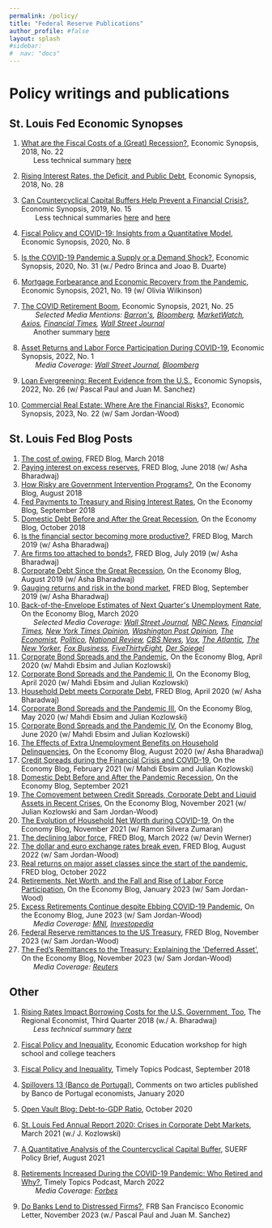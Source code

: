 ```yaml
---
permalink: /policy/
title: "Federal Reserve Publications"
author_profile: #false
layout: splash
#sidebar:
#  nav: "docs"
---
```

# Policy writings and publications

## St. Louis Fed Economic Synopses
1. [What are the Fiscal Costs of a (Great) Recession?](https://research.stlouisfed.org/publications/economic-synopses/2018/08/24/what-are-the-fiscal-costs-of-a-great-recession), Economic Synopsis, 2018, No. 22  <br/>
&nbsp;&nbsp;&nbsp;&nbsp;&nbsp;&nbsp;Less technical summary [here](https://www.stlouisfed.org/on-the-economy/2018/october/fiscal-costs-great-recession)
 
2. [Rising Interest Rates, the Deficit, and Public Debt](https://research.stlouisfed.org/publications/economic-synopses/2018/11/16/rising-interest-rates-the-deficit-and-public-debt/), Economic Synopsis, 2018, No. 28 

3. [Can Countercyclical Capital Buffers Help Prevent a Financial Crisis?](https://research.stlouisfed.org/publications/economic-synopses/2019/06/21/can-countercyclical-capital-buffers-help-prevent-a-financial-crisis), Economic Synopsis, 2019, No. 15   <br/>
&nbsp;&nbsp;&nbsp;&nbsp;&nbsp;&nbsp; Less technical summaries [here](https://www.stlouisfed.org/on-the-economy/2019/august/countercyclical-capital-buffers-financial-crises) and [here](https://www.stlouisfed.org/open-vault/2020/february/what-is-countercyclical-capital-buffer-ccyb)
   
4. [Fiscal Policy and COVID-19: Insights from a Quantitative Model](https://research.stlouisfed.org/publications/economic-synopses/2020/03/27/fiscal-policy-and-covid-19-insights-from-a-quantitative-model), Economic Synopsis, 2020, No. 8  
   
5. [Is the COVID-19 Pandemic a Supply or a Demand Shock?](https://research.stlouisfed.org/publications/economic-synopses/2020/05/20/is-the-covid-19-pandemic-a-supply-or-a-demand-shock), Economic Synopsis, 2020, No. 31 (w./ Pedro Brinca and Joao B. Duarte) 

6. [Mortgage Forbearance and Economic Recovery from the Pandemic](https://research.stlouisfed.org/publications/economic-synopses/2021/07/16/mortgage-forbearance-and-economic-recovery-from-the-pandemic), Economic Synopsis, 2021, No. 19 (w/ Olivia Wilkinson)

7. [The COVID Retirement Boom](https://files.stlouisfed.org/files/htdocs/publications/economic-synopses/2021/10/15/the-covid-retirement-boom.pdf), Economic Synopsis, 2021, No. 25 <br/>
&nbsp;&nbsp;&nbsp;&nbsp;&nbsp;&nbsp; *Selected Media Mentions: [Barron's](https://www.barrons.com/articles/retiring-early-is-looking-easier-heres-how-to-do-it-with-no-regrets-51634892301), [Bloomberg](https://www.bloomberg.com/news/articles/2021-10-22/covid-early-retirees-top-3-million-in-u-s-fed-research-show?sref=HtZJGB9Z), [MarketWatch](https://www.marketwatch.com/story/covid-caused-more-than-3-million-americans-to-retire-early-a-new-fed-analysis-finds-11635170260), [Axios](https://www.axios.com/millions-of-baby-boomers-retired-early-during-the-pandemic-4aead44b-9ef5-4510-8f1c-6fb3cc7faebd.html), [Financial Times](https://www.ft.com/content/cefbe0b0-8102-4331-b409-1a6d336cb346 ), [Wall Street Journal](https://www.wsj.com/articles/how-america-can-bring-the-japanese-economic-miracle-stateside-workforce-fea0dd41?mod=hp_opin_pos_4)* <br/>
&nbsp;&nbsp;&nbsp;&nbsp;&nbsp;&nbsp;Another summary [here](https://www.stlouisfed.org/on-the-economy/2021/december/excess-retirements-covid-19-pandemic)

8. [Asset Returns and Labor Force Participation During COVID-19](https://files.stlouisfed.org/files/htdocs/publications/economic-synopses/2022/01/06/asset-returns-and-labor-force-participation-during-covid-19.pdf), Economic Synopsis, 2022, No. 1 <br/>
&nbsp;&nbsp;&nbsp;&nbsp;&nbsp;&nbsp; *Media Coverage: [Wall Street Journal](https://www.wsj.com/articles/you-got-richer-during-the-pandemic-early-retirement-is-still-risky-11644575419), [Bloomberg](https://www.bloomberg.com/news/articles/2022-03-23/the-great-retirement-disconnect-that-puzzles-u-s-economists?sref=HtZJGB9Z)* 

9. [Loan Evergreening: Recent Evidence from the U.S.](https://doi.org/10.20955/es.2022.26), Economic Synopsis, 2022, No. 26 (w/ Pascal Paul and Juan M. Sanchez)

10. [Commercial Real Estate: Where Are the Financial Risks?](https://doi.org/10.20955/es.2023.22), Economic Synopsis, 2023, No. 22 (w/ Sam Jordan-Wood)

## St. Louis Fed Blog Posts
1. [The cost of owing](https://fredblog.stlouisfed.org/2018/03/the-cost-of-owing/), FRED Blog, March 2018
2. [Paying interest on excess reserves](https://fredblog.stlouisfed.org/2018/06/paying-interest-on-excess-reserves/), FRED Blog, June 2018 (w/ Asha Bharadwaj)
3. [How Risky are Government Intervention Programs?](https://www.stlouisfed.org/on-the-economy/2018/august/how-risky-government-intervention-programs), On the Economy Blog, August 2018
4. [Fed Payments to Treasury and Rising Interest Rates](https://www.stlouisfed.org/on-the-economy/2018/september/fed-payments-treasury-rising-interest-rates), On the Economy Blog, September 2018
5. [Domestic Debt Before and After the Great Recession](https://www.stlouisfed.org/on-the-economy/2018/october/domestic-debt-before-after-great-recession), On the Economy Blog, October 2018
6. [Is the financial sector becoming more productive?](https://fredblog.stlouisfed.org/2019/03/is-the-financial-sector-becoming-more-productive/), FRED Blog, March 2019 (w/ Asha Bharadwaj)
7. [Are firms too attached to bonds?](https://fredblog.stlouisfed.org/2019/07/are-firms-too-attached-to-bonds/), FRED Blog, July 2019 (w/ Asha Bharadwaj)
8. [Corporate Debt Since the Great Recession](https://www.stlouisfed.org/on-the-economy/2019/august/corporate-debt-great-recession), On the Economy Blog, August 2019 (w/ Asha Bharadwaj)
9. [Gauging returns and risk in the bond market](https://fredblog.stlouisfed.org/2019/09/gauging-returns-and-risk-in-the-bond-market/), FRED Blog, September 2019 (w/ Asha Bharadwaj)
10. [Back-of-the-Envelope Estimates of Next Quarter's Unemployment Rate](https://www.stlouisfed.org/on-the-economy/2020/march/back-envelope-estimates-next-quarters-unemployment-rate), On the Economy Blog, March 2020<br/>
&nbsp;&nbsp;&nbsp;&nbsp;&nbsp;&nbsp;*Selected Media Coverage: [Wall Street Journal](https://www.wsj.com/articles/derbys-take-tallying-up-a-devastating-turn-for-the-labor-market-11585215002?mod=searchresults&page=1&pos=1), [NBC News](https://www.nbcnews.com/business/economy/coronavirus-job-losses-could-total-47-million-unemployment-rate-may-n1172111), [Financial Times](https://www.ft.com/content/cafa94bb-1638-4414-b780-0b29719433a2), [New York Times Opinion](https://www.nytimes.com/2020/04/01/opinion/notes-on-the-coronacoma-wonkish.html), [Washington Post Opinion](https://www.washingtonpost.com/opinions/covid-19-is-going-to-do-to-businesses-what-it-has-done-to-people/2020/03/31/8d09abe0-7391-11ea-87da-77a8136c1a6d_story.html), [The Economist](https://www.economist.com/united-states/2020/04/01/how-high-will-unemployment-in-america-go), [Politico](https://www.politico.com/newsletters/morning-money/2020/03/31/laying-out-the-coronavirus-scenarios-for-the-economy-786505),  [National Review](https://www.nationalreview.com/2020/03/coronavirus-unemployment-shutdown-debate-false-choice/), [CBS News](https://www.cbsnews.com/news/gdp-may-sink-14-million-jobs-may-be-lost-is-this-another-depression/), [Vox](https://www.vox.com/future-perfect/2020/4/1/21201700/coronavirus-covid-19-unemployment-rate), [The Atlantic](https://www.theatlantic.com/ideas/archive/2020/03/we-need-start-tossing-money-out-helicopters/608968/), [The New Yorker](https://www.newyorker.com/news/our-columnists/is-it-too-late-to-prevent-mass-unemployment-owing-to-the-coronavirus), [Fox Business](https://www.foxbusiness.com/economy/coronavirus-unemployment-rate-could-surge-to-32-job-losses-may-hit-47m-st-louis-fed-says), [FiveThirtyEight](https://fivethirtyeight.com/features/unemployment-filings-hit-6-6-million-doubling-last-weeks-record-high/), [Der Spiegel](https://www.spiegel.de/wirtschaft/soziales/wer-nicht-gebraucht-wird-fliegt-a-87ca464a-50d5-4dd6-aa23-26458d91245c)*
11. [Corporate Bond Spreads and the Pandemic](https://www.stlouisfed.org/on-the-economy/2020/april/effects-covid-19-monetary-policy-response-corporate-bond-market), On the Economy Blog, April 2020 (w/ Mahdi Ebsim and Julian Kozlowski)
12. [Corporate Bond Spreads and the Pandemic II](https://www.stlouisfed.org/on-the-economy/2020/april/corporate-bond-spreads-pandemic-heterogeneity-sectors), On the Economy Blog, April 2020 (w/ Mahdi Ebsim and Julian Kozlowski)
13. [Household Debt meets Corporate Debt](https://fredblog.stlouisfed.org/2020/04/household-debt-meets-corporate-debt/), FRED Blog, April 2020 (w/ Asha Bharadwaj)
14. [Corporate Bond Spreads and the Pandemic III](https://www.stlouisfed.org/on-the-economy/2020/may/corporate-bond-spreads-pandemic-variance-sectors-firms), On the Economy Blog, May 2020 (w/ Mahdi Ebsim and Julian Kozlowski)
15. [Corporate Bond Spreads and the Pandemic IV](https://www.stlouisfed.org/on-the-economy/2020/june/corporate-bond-spreads-pandemic-liquidity-buffers), On the Economy Blog, June 2020 (w/ Mahdi Ebsim and Julian Kozlowski)
16. [The Effects of Extra Unemployment Benefits on Household Delinquencies](https://www.stlouisfed.org/on-the-economy/2020/august/effects-extra-unemployment-benefits-household-delinquencies), On the Economy Blog, August 2020 (w/ Asha Bharadwaj)
17. [Credit Spreads during the Financial Crisis and COVID-19](https://www.stlouisfed.org/on-the-economy/2021/february/credit-spreads-financial-crisis-covid19), On the Economy Blog, February 2021 (w/ Mahdi Ebsim and Julian Kozlowski)
18. [Domestic Debt Before and After the Pandemic Recession](https://www.stlouisfed.org/on-the-economy/2021/september/domestic-debt-pandemic-recession), On the Economy Blog, September 2021
19. [The Comovement between Credit Spreads, Corporate Debt and Liquid Assets in Recent Crises](https://www.stlouisfed.org/on-the-economy/2021/november/comovement-credit-spreads-debt-assets-crises), On the Economy Blog, November 2021 (w/ Julian Kozlowski and Sam Jordan-Wood)
20. [The Evolution of Household Net Worth during COVID-19](https://www.stlouisfed.org/on-the-economy/2021/november/evolution-household-net-worth-during-covid19), On the Economy Blog, November 2021 (w/ Ramon Silvera Zumaran)
21. [The declining labor force](https://fredblog.stlouisfed.org/2022/03/the-declining-labor-force/), FRED Blog, March 2022 (w/ Devin Werner)
22. [The dollar and euro exchange rates break even](https://fredblog.stlouisfed.org/2022/08/the-dollar-and-euro-exchange-rates-break-even/), FRED Blog, August 2022 (w/ Sam Jordan-Wood)
23. [Real returns on major asset classes since the start of the pandemic](https://fredblog.stlouisfed.org/2022/10/real-returns-on-major-asset-classes-since-the-start-of-the-pandemic/), FRED blog, October 2022
24. [Retirements, Net Worth, and the Fall and Rise of Labor Force Participation](https://www.stlouisfed.org/on-the-economy/2023/jan/retirements-net-worth-labor-force-participation), On the Economy Blog, January 2023 (w/ Sam Jordan-Wood)
25. [Excess Retirements Continue despite Ebbing COVID-19 Pandemic](https://www.stlouisfed.org/on-the-economy/2023/jun/excess-retirements-covid19-pandemic), On the Economy Blog, June 2023 (w/ Sam Jordan-Wood)<br/>
&nbsp;&nbsp;&nbsp;&nbsp;&nbsp;&nbsp;*Media Coverage: [MNI](https://marketnews.com/mni-interview-excess-retirements-peak-set-to-recede-fed-econ), [Investopedia](https://www.investopedia.com/why-no-one-wants-to-work-anymore-pandemic-market-boom-let-millions-retire-7554784)*
26. [Federal Reserve remittances to the US Treasury](https://fredblog.stlouisfed.org/2023/11/federal-reserve-remittances-to-the-us-treasury/), FRED Blog, November 2023 (w/ Sam Jordan-Wood)
27. [The Fed’s Remittances to the Treasury: Explaining the 'Deferred Asset'](https://www.stlouisfed.org/on-the-economy/2023/nov/fed-remittances-treasury-explaining-deferred-asset), On the Economy Blog, November 2023 (w/ Sam Jordan-Wood)<br/>
&nbsp;&nbsp;&nbsp;&nbsp;&nbsp;&nbsp;*Media Coverage: [Reuters]([https://marketnews.com/mni-interview-excess-retirements-peak-set-to-recede-fed-econ)*

## Other
1. [Rising Rates Impact Borrowing Costs for the U.S. Government, Too](https://www.stlouisfed.org/publications/regional-economist/third-quarter-2018/rising-rates-borrowing-government), The Regional Economist, Third Quarter 2018 (w./ A. Bharadwaj)<br/>
&nbsp;&nbsp;&nbsp;&nbsp;&nbsp;&nbsp;*Less technical summary [here](https://www.stlouisfed.org/on-the-economy/2018/november/rising-short-term-rates-uncle-sam)*

2. [Fiscal Policy and Inequality](https://www.stlouisfed.org/events/2018/09/ee-fiscalpolicy090618), Economic Education workshop for high school and college teachers

3. [Fiscal Policy and Inequality](https://www.stlouisfed.org/timely-topics/fiscal-policys-link-to-inequality), Timely Topics Podcast, September 2018

4. [Spillovers 13 (Banco de Portugal)](https://www.bportugal.pt/sites/default/files/anexos/pdf-boletim/spillovers_jan2020.pdf), Comments on two articles published by Banco de Portugal economists, January 2020

5. [Open Vault Blog: Debt-to-GDP Ratio](https://www.stlouisfed.org/open-vault/2020/october/debt-gdp-ratio-how-high-too-high-it-depends), October 2020

6. [St. Louis Fed Annual Report 2020: Crises in Corporate Debt Markets](https://www.stlouisfed.org/annual-report/2020/crisis-in-corporate-debt-markets), March 2021 (w./ J. Kozlowski)

7. [A Quantitative Analysis of the Countercyclical Capital Buffer](https://www.suerf.org/suer-policy-brief/29521/a-quantitative-analysis-of-the-countercyclical-capital-buffer), SUERF Policy Brief, August 2021

8. [Retirements Increased During the COVID-19 Pandemic: Who Retired and Why?](https://www.stlouisfed.org/timely-topics/retirements-increased-during-pandemic), Timely Topics Podcast, March 2022<br/>
&nbsp;&nbsp;&nbsp;&nbsp;&nbsp;&nbsp; *Media Coverage: [Forbes](https://www.forbes.com/sites/eriksherman/2022/10/07/you-cant-understand-the-job-market-if-you-dont-get-self-employment/?sh=35639a5c2099)*

9. [Do Banks Lend to Distressed Firms?](https://www.frbsf.org/economic-research/publications/economic-letter/2023/november/do-banks-lend-to-distressed-firms/), FRB San Francisco Economic Letter, November 2023 (w./ Pascal Paul and Juan M. Sanchez)
